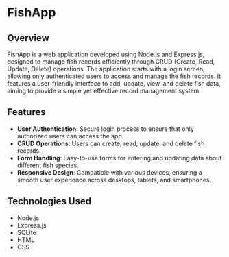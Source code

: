 # FishApp

## Overview
FishApp is a web application developed using Node.js and Express.js, designed to manage fish records efficiently through CRUD (Create, Read, Update, Delete) operations. The application starts with a login screen, allowing only authenticated users to access and manage the fish records. It features a user-friendly interface to add, update, view, and delete fish data, aiming to provide a simple yet effective record management system.

## Features
- **User Authentication**: Secure login process to ensure that only authorized users can access the app.
- **CRUD Operations**: Users can create, read, update, and delete fish records.
- **Form Handling**: Easy-to-use forms for entering and updating data about different fish species.
- **Responsive Design**: Compatible with various devices, ensuring a smooth user experience across desktops, tablets, and smartphones.

## Technologies Used
- Node.js
- Express.js
- SQLite
- HTML
- CSS
